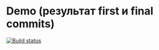 # Demo (результат first и final commits)

[![Build status](https://ci.appveyor.com/api/projects/status/e55ugg8vko0ae8uq?svg=true)](https://ci.appveyor.com/project/auber1rd1sh/map1)

